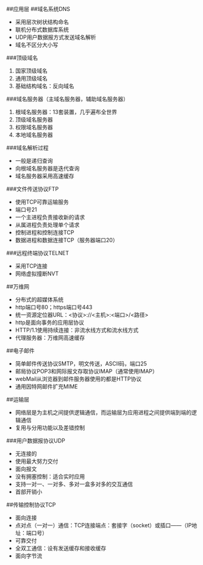 ##应用层
##域名系统DNS
* 采用层次树状结构命名
* 联机分布式数据库系统
* UDP用户数据报方式发送域名解析
* 域名不区分大小写

###顶级域名
1. 国家顶级域名
2. 通用顶级域名
3. 基础结构域名：反向域名

###域名服务器（主域名服务器，辅助域名服务器）
1. 根域名服务器：13套装置，几乎遍布全世界
2. 顶级域名服务器
3. 权限域名服务器
4. 本地域名服务器

###域名解析过程
* 一般是递归查询
* 向根域名服务器是迭代查询
* 域名服务器采用高速缓存

###文件传送协议FTP
* 使用TCP可靠运输服务
* 端口号21
* 一个主进程负责接收新的请求
* 从属进程负责处理单个请求
* 控制进程和控制连接TCP
* 数据进程和数据连接TCP（服务器端口20）

###远程终端协议TELNET
* 采用TCP连接
* 网络虚拟撞断NVT

##万维网
* 分布式的超媒体系统
* http端口号80；https端口号443
* 统一资源定位器URL：<协议>://<主机>:<端口>/<路径>
* http是面向事务的应用层协议
* HTTP/1.1使用持续连接：非流水线方式和流水线方式
* 代理服务器：万维网高速缓存

##电子邮件
* 简单邮件传送协议SMTP，明文传送，ASCII码，端口25
* 邮局协议POP3和网际报文存取协议IMAP（通常使用IMAP）
* webMail从浏览器到邮件服务器使用的都是HTTP协议
* 通用因特网邮件扩充MIME

##运输层
* 网络层是为主机之间提供逻辑通信，而运输层为应用进程之间提供端到端的逻辑通信
* 复用与分用功能以及差错控制

###用户数据报协议UDP
* 无连接的
* 使用最大努力交付
* 面向报文
* 没有拥塞控制：适合实时应用
* 支持一对一、一对多、多对一盒多对多的交互通信
* 首部开销小

##传输控制协议TCP
* 面向连接
* 点对点（一对一）通信：TCP连接端点：套接字（socket）或插口——（IP地址：端口号）
* 可靠交付
* 全双工通信：设有发送缓存和接收缓存
* 面向字节流
